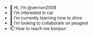 - 👋 Hi, I’m @vernon2008
- 👀 I’m interested in car
- 🌱 I’m currently learning how to drive
- 💞️ I’m looking to collaborate on peugeot 
- 📫 How to reach me bonjour

<!---
vernon2008/vernon2008 is a ✨ special ✨ repository because its `README.md` (this file) appears on your GitHub profile.
You can click the Preview link to take a look at your changes.
--->
